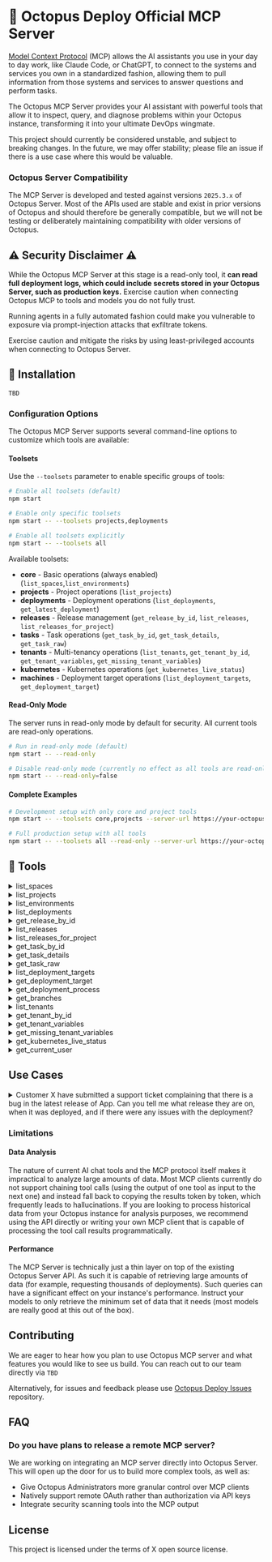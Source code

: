 # 🐙 Octopus Deploy Official MCP Server

[Model Context Protocol](https://modelcontextprotocol.io/) (MCP) allows the AI assistants you use in your day to day work, like Claude Code, or ChatGPT, to connect to the systems and services you own in a standardized fashion, allowing them to pull information from those systems and services to answer questions and perform tasks.

The Octopus MCP Server provides your AI assistant with powerful tools that allow it to inspect, query, and diagnose problems within your Octopus instance, transforming it into your ultimate DevOps wingmate. 

This project should currently be considered unstable, and subject to breaking changes. In the future, we may offer stability; please file an issue if there is a use case where this would be valuable.

### Octopus Server Compatibility

The MCP Server is developed and tested against versions `2025.3.x` of Octopus Server. Most of the APIs used are stable and exist in prior versions of Octopus and should therefore be generally compatible, but we will not be testing or deliberately maintaining compatibility with older versions of Octopus.

## ⚠️ Security Disclaimer ⚠️

While the Octopus MCP Server at this stage is a read-only tool, it **can read full deployment logs, which could include secrets stored in your Octopus Server, such as production keys.** Exercise caution when connecting Octopus MCP to tools and models you do not fully trust.

Running agents in a fully automated fashion could make you vulnerable to exposure via prompt-injection attacks that exfiltrate tokens.

Exercise caution and mitigate the risks by using least-privileged accounts when connecting to Octopus Server.

## 🚀 Installation

```
TBD
```

### Configuration Options

The Octopus MCP Server supports several command-line options to customize which tools are available:

#### Toolsets
Use the `--toolsets` parameter to enable specific groups of tools:

```bash
# Enable all toolsets (default)
npm start

# Enable only specific toolsets
npm start -- --toolsets projects,deployments

# Enable all toolsets explicitly
npm start -- --toolsets all
```

Available toolsets:
- **core** - Basic operations (always enabled) (`list_spaces`,`list_environments`)
- **projects** - Project operations (`list_projects`)
- **deployments** - Deployment operations (`list_deployments`, `get_latest_deployment`)
- **releases** - Release management (`get_release_by_id`, `list_releases`, `list_releases_for_project`)
- **tasks** - Task operations (`get_task_by_id`, `get_task_details`, `get_task_raw`)
- **tenants** - Multi-tenancy operations (`list_tenants`, `get_tenant_by_id`, `get_tenant_variables`, `get_missing_tenant_variables`)
- **kubernetes** - Kubernetes operations (`get_kubernetes_live_status`)
- **machines** - Deployment target operations (`list_deployment_targets`, `get_deployment_target`)

#### Read-Only Mode
The server runs in read-only mode by default for security. All current tools are read-only operations.

```bash
# Run in read-only mode (default)
npm start -- --read-only

# Disable read-only mode (currently no effect as all tools are read-only)
npm start -- --read-only=false
```

#### Complete Examples

```bash
# Development setup with only core and project tools
npm start -- --toolsets core,projects --server-url https://your-octopus.com --api-key YOUR_API_KEY

# Full production setup with all tools
npm start -- --toolsets all --read-only --server-url https://your-octopus.com --api-key YOUR_API_KEY
```

## 🔨 Tools

<details>
<summary>list_spaces</summary>

**Description**: List all spaces in the Octopus Deploy instance

**Parameters**: None

</details>

<details>
<summary>list_projects</summary>

**Description**: List projects in a space
  
  This tool lists all projects in a given space. The space name is required; if you can't find the space name, ask the user directly for the name of the space. Optionally filter by partial name match using partialName parameter.

**Parameters**: 
- `spaceName` (string, required): The space name
- `partialName` (string, optional): Filter by partial name match

</details>

<details>
<summary>list_environments</summary>

**Description**: List environments in a space
  
  This tool lists all environments in a given space. The space name is required. Optionally filter by partial name match using partialName parameter.

**Parameters**: 
- `spaceName` (string, required): The space name
- `partialName` (string, optional): Filter by partial name match

</details>

<details>
<summary>list_deployments</summary>

**Description**: List deployments in a space
  
  This tool lists deployments in a given space. The space name is required. Optional filters include: projects (array of project IDs), environments (array of environment IDs), tenants (array of tenant IDs), channels (array of channel IDs), taskState (one of: Canceled, Cancelling, Executing, Failed, Queued, Success, TimedOut), and take (number of results to return).

**Parameters**: 
- `spaceName` (string, required): The space name
- `projects` (array of strings, optional): Array of project IDs to filter by
- `environments` (array of strings, optional): Array of environment IDs to filter by
- `tenants` (array of strings, optional): Array of tenant IDs to filter by
- `channels` (array of strings, optional): Array of channel IDs to filter by
- `taskState` (string, optional): One of: Canceled, Cancelling, Executing, Failed, Queued, Success, TimedOut
- `take` (number, optional): Number of results to return

</details>

<details>
<summary>get_release_by_id</summary>

**Description**: Get details for a specific release by its ID

**Parameters**: 
- `spaceName` (string, required): The space name
- `releaseId` (string, required): The ID of the release to retrieve

</details>

<details>
<summary>list_releases</summary>

**Description**: List releases in a space
  
  This tool lists all releases in a given space. The space name is required. Optionally provide skip and take parameters for pagination.

**Parameters**: 
- `spaceName` (string, required): The space name
- `skip` (number, optional): Number of items to skip for pagination
- `take` (number, optional): Number of items to take for pagination

</details>

<details>
<summary>list_releases_for_project</summary>

**Description**: List releases for a specific project
  
  This tool lists all releases for a given project in a space. The space name and project ID are required. Optionally provide skip, take, and searchByVersion parameters.

**Parameters**: 
- `spaceName` (string, required): The space name
- `projectId` (string, required): The ID of the project to list releases for
- `skip` (number, optional): Number of items to skip for pagination
- `take` (number, optional): Number of items to take for pagination
- `searchByVersion` (string, optional): Search releases by version string

</details>

<details>
<summary>get_task_by_id</summary>

**Description**: Get details for a specific server task by its ID

**Parameters**: 
- `spaceName` (string, required): The space name
- `taskId` (string, required): The ID of the task to retrieve

</details>

<details>
<summary>get_task_details</summary>

**Description**: Get detailed information for a specific server task by its ID

**Parameters**: 
- `spaceName` (string, required): The space name
- `taskId` (string, required): The ID of the task to retrieve

</details>

<details>
<summary>get_task_raw</summary>

**Description**: Get raw details for a specific server task by its ID

**Parameters**: 
- `spaceName` (string, required): The space name
- `taskId` (string, required): The ID of the task to retrieve

</details>

<details>
<summary>list_deployment_targets</summary>

**Description**: List deployment targets (machines) in a space

This tool lists all deployment targets in a given space. The space name is required. You can optionally filter by various parameters like name, roles, health status, etc.

**Parameters**: 
- `spaceName` (string, required): The space name
- `skip` (number, optional): Number of items to skip for pagination
- `take` (number, optional): Number of items to take for pagination
- `name` (string, optional): Filter by exact name match
- `ids` (array of strings, optional): Array of deployment target IDs to filter by
- `partialName` (string, optional): Filter by partial name match
- `roles` (array of strings, optional): Array of roles to filter by
- `isDisabled` (boolean, optional): Filter by disabled status
- `healthStatuses` (array of strings, optional): Array of health statuses to filter by
- `commStyles` (array of strings, optional): Array of communication styles to filter by
- `tenantIds` (array of strings, optional): Array of tenant IDs to filter by
- `tenantTags` (array of strings, optional): Array of tenant tags to filter by
- `environmentIds` (array of strings, optional): Array of environment IDs to filter by
- `thumbprint` (string, optional): Filter by certificate thumbprint
- `deploymentId` (string, optional): Filter by deployment ID
- `shellNames` (array of strings, optional): Array of shell names to filter by
- `deploymentTargetTypes` (array of strings, optional): Array of deployment target types to filter by

</details>

<details>
<summary>get_deployment_target</summary>

**Description**: Get a specific deployment target (machine) by ID

This tool retrieves detailed information about a specific deployment target using its ID. The space name and target ID are both required.

**Parameters**: 
- `spaceName` (string, required): The space name
- `targetId` (string, required): The ID of the deployment target to retrieve

</details>

<details>
<summary>get_deployment_process</summary>

**Description**: Get deployment process by ID

This tool retrieves a deployment process by its ID. Each project has a deployment process attached, and releases/deployments can also have frozen processes attached.

**Parameters**: 
- `spaceName` (string, required): The space name
- `projectId` (string, optional): The ID of the project to retrieve the deployment process for. If processId is not provided, this parameter is required.
- `processId` (string, optional): The ID of the deployment process to retrieve. If not provided, the deployment process for the project will be retrieved.
- `branchName` (string, optional): Optional branch name to get the deployment process for a specific branch (if using version controlled projects). Try `main` or `master` if unsure.
- `includeDetails` (boolean, optional): Include detailed properties for steps and actions. Defaults to false.

</details>

<details>
<summary>get_branches</summary>

**Description**: Get Git branches for a version-controlled project

This tool retrieves Git branches for a specific project in a space. The space name and project ID are required. Optionally provide searchByName, skip, and take parameters for filtering and pagination.

**Parameters**: 
- `spaceName` (string, required): The space name
- `projectId` (string, required): The ID of the project
- `searchByName` (string, optional): Filter branches by partial name match
- `skip` (number, optional): Number of items to skip for pagination
- `take` (number, optional): Number of items to take for pagination

</details>

<details>
<summary>list_tenants</summary>

**Description**: List tenants in a space
  
  This tool lists all tenants in a given space. The space name is required. Optionally provide skip and take parameters for pagination.

**Parameters**: 
- `spaceName` (string, required): The space name
- `skip` (number, optional): Number of items to skip for pagination
- `take` (number, optional): Number of items to take for pagination
- `ids` (array of strings, optional): Filter by specific tenant IDs
- `partialName` (string, optional): Filter by partial tenant name match
- `projectId` (string, optional): Filter by specific project ID
- `tags` (string, optional): Filter by tenant tags (comma-separated list)

</details>

<details>
<summary>get_tenant_by_id</summary>

**Description**: Get details for a specific tenant by its ID

**Parameters**: 
- `spaceName` (string, required): The space name
- `tenantId` (string, required): The ID of the tenant to retrieve

</details>

<details>
<summary>get_tenant_variables</summary>

**Description**: Get tenant variables by type
  
  This tool retrieves different types of tenant variables. Use variableType parameter to specify which type:
  - "all": Get all tenant variables
  - "common": Get common variables only
  - "project": Get project-specific variables only

**Parameters**: 
- `spaceName` (string, required): The space name
- `tenantId` (string, required): The ID of the tenant to retrieve variables for
- `variableType` (string, required): Type of variables to retrieve (all, common, project)
- `includeMissingVariables` (boolean, optional): Include missing variables in the response (for common/project types)

</details>

<details>
<summary>get_missing_tenant_variables</summary>

**Description**: Get missing tenant variables
  
  This tool retrieves tenant variables that are missing values. Optionally filter by tenant, project, or environment.

**Parameters**: 
- `spaceName` (string, required): The space name
- `tenantId` (string, optional): Filter by specific tenant ID
- `projectId` (string, optional): Filter by specific project ID
- `environmentId` (string, optional): Filter by specific environment ID
- `includeDetails` (boolean, optional): Include detailed information about missing variables

</details>

<details>
<summary>get_kubernetes_live_status</summary>

**Description**: Get Kubernetes live status for a project and environment
  
  This tool retrieves the live status of Kubernetes resources for a specific project and environment. Optionally include a tenant ID for multi-tenant deployments.

**Parameters**: 
- `spaceName` (string, required): The space name
- `projectId` (string, required): The ID of the project
- `environmentId` (string, required): The ID of the environment
- `tenantId` (string, optional): The ID of the tenant (for multi-tenant deployments)
- `summaryOnly` (boolean, optional): Return summary information only

</details>

<details>
<summary>get_current_user</summary>

**Description**: Get information about the current authenticated user

This tool retrieves information about the currently authenticated user from the Octopus Deploy API.

**Parameters**: None

</details>

## Use Cases

<details>
<summary>Customer X have submitted a support ticket complaining that there is a bug in the latest release of App. Can you tell me what release they are on, when it was deployed, and if there were any issues with the deployment?</summary>

```
"I'll help you investigate Customer X's App deployment. Let me start by checking what spaces are available and then look into their current release and deployment status.Let me try a broader search to see all available spaces first:I can see there's an ""App"" space which is likely where Customer X would be deployed. Let me check the projects in that space:Now let me check the environments in this space to understand the deployment structure:Now let me check if there are any tenants, as Customer X would likely be a tenant in the Cloud Customers environment:Great! I found the Customer X tenant. Now let me get the latest deployment for this tenant:Now let me get details about the latest release to see what version they're running:Now let me check the deployment task details to see if there were any issues:Perfect! Now let me also check the previous deployment to see if there were any issues there that might give context to their bug report:Based on my investigation of Customer X's App deployment, here's what I found:

## Current Status Summary

**Current Release**: Customer X is running **App version 2025.4.51**

**Deployment Date**: The latest deployment was completed on **September 11, 2025 at 11:26:07 PM +00:00** (yesterday)

**Deployment Status**: The deployment was **completely successful** with no errors or warnings

## Deployment Details

- **Tenant**: Customer X (11111-11111-11111-11111)
- **Environment**: Cloud Customers
- **Task ID**: ServerTasks-12610852
- **Duration**: 2 minutes 12 seconds
- **Status**: Success with no issues

## Previous Release

The previous deployment was:
- **Version**: 2025.3.X
- **Deployed**: September 11, 2025 at 2:22:51 AM +00:00 
- **Status**: Also successful with no deployment issues

## Analysis

Both the current deployment (2025.4.X) and the previous deployment (2025.3.X) completed successfully without any errors, warnings, or deployment-related issues. This suggests that:

1. The bug they're reporting is likely a functional issue with version 2025.4.X rather than a deployment problem
2. The deployment infrastructure and process are working correctly
3. They upgraded from 2025.3.14236 to 2025.4.X on September 11th, so the bug is likely related to changes introduced in the 2025.4.x branch

You may want to investigate what specific changes were made between versions 2025.3.X and 2025.4.X to help identify the root cause of their reported bug."
```

</details>

### Limitations

#### Data Analysis

The nature of current AI chat tools and the MCP protocol itself makes it impractical to analyze large amounts of data. Most MCP clients currently do not support chaining tool calls (using the output of one tool as input to the next one) and instead fall back to copying the results token by token, which frequently leads to hallucinations. If you are looking to process historical data from your Octopus instance for analysis purposes, we recommend using the API directly or writing your own MCP client that is capable of processing the tool call results programmatically.

#### Performance

The MCP Server is technically just a thin layer on top of the existing Octopus Server API. As such it is capable of retrieving large amounts of data (for example, requesting thousands of deployments). Such queries can have a significant effect on your instance's performance. Instruct your models to only retrieve the minimum set of data that it needs (most models are really good at this out of the box).

## Contributing

We are eager to hear how you plan to use Octopus MCP server and what features you would like to see us build. You can reach out to our team directly via `TBD`

Alternatively, for issues and feedback please use [Octopus Deploy Issues](https://github.com/OctopusDeploy/Issues/issues) repository.

## FAQ

### Do you have plans to release a remote MCP server?

We are working on integrating an MCP server directly into Octopus Server. This will open up the door for us to build more complex tools, as well as:
* Give Octopus Administrators more granular control over MCP clients
* Natively support remote OAuth rather than authorization via API keys
* Integrate security scanning tools into the MCP output

## License

This project is licensed under the terms of X open source license.